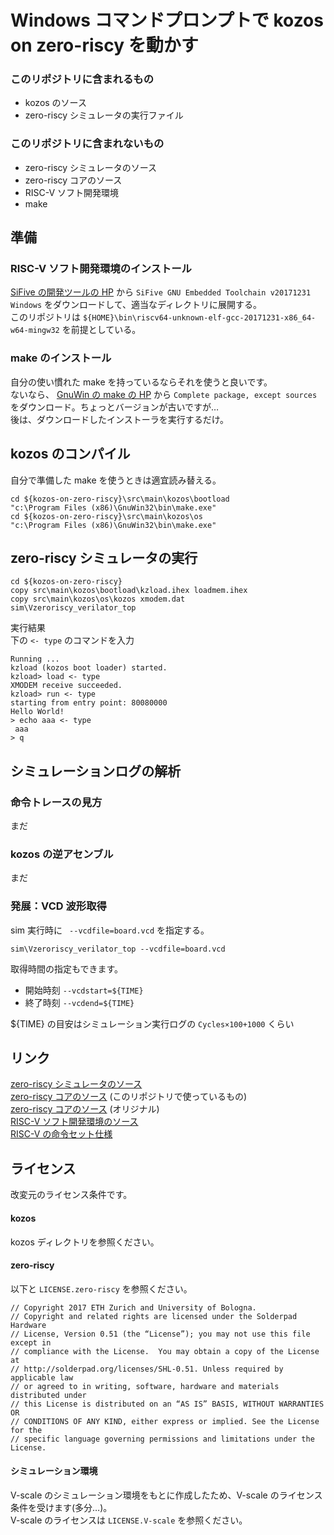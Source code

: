 # Windows コマンドプロンプトで kozos on zero-riscy を動かす
### このリポジトリに含まれるもの
- kozos のソース
- zero-riscy シミュレータの実行ファイル

### このリポジトリに含まれないもの
- zero-riscy シミュレータのソース
- zero-riscy コアのソース
- RISC-V ソフト開発環境
- make

## 準備
### RISC-V ソフト開発環境のインストール
[SiFive の開発ツールの HP](https://www.sifive.com/products/tools/) から ```SiFive GNU Embedded Toolchain v20171231 Windows``` をダウンロードして、適当なディレクトリに展開する。  
このリポジトリは ```${HOME}\bin\riscv64-unknown-elf-gcc-20171231-x86_64-w64-mingw32``` を前提としている。

### make のインストール
自分の使い慣れた make を持っているならそれを使うと良いです。  
ないなら、 [GnuWin の make の HP](http://gnuwin32.sourceforge.net/packages/make.htm) から ```Complete package, except sources``` をダウンロード。ちょっとバージョンが古いですが…  
後は、ダウンロードしたインストーラを実行するだけ。

## kozos のコンパイル
自分で準備した make を使うときは適宜読み替える。

```
cd ${kozos-on-zero-riscy}\src\main\kozos\bootload
"c:\Program Files (x86)\GnuWin32\bin\make.exe"
cd ${kozos-on-zero-riscy}\src\main\kozos\os
"c:\Program Files (x86)\GnuWin32\bin\make.exe"
```

## zero-riscy シミュレータの実行

```
cd ${kozos-on-zero-riscy}
copy src\main\kozos\bootload\kzload.ihex loadmem.ihex
copy src\main\kozos\os\kozos xmodem.dat
sim\Vzeroriscy_verilator_top
```

実行結果  
下の ```<- type``` のコマンドを入力

```
Running ...
kzload (kozos boot loader) started.
kzload> load <- type
XMODEM receive succeeded.
kzload> run <- type
starting from entry point: 80080000
Hello World!
> echo aaa <- type
 aaa
> q
```

## シミュレーションログの解析
### 命令トレースの見方
まだ

### kozos の逆アセンブル
まだ

### 発展：VCD 波形取得
sim 実行時に ``` --vcdfile=board.vcd``` を指定する。

```
sim\Vzeroriscy_verilator_top --vcdfile=board.vcd
```

取得時間の指定もできます。
- 開始時刻 ```--vcdstart=${TIME}```
- 終了時刻 ```--vcdend=${TIME}```

${TIME} の目安はシミュレーション実行ログの ```Cycles×100+1000``` くらい

## リンク
[zero-riscy シミュレータのソース](https://github.com/tom01h/zero-riscy-test)  
[zero-riscy コアのソース](https://github.com/tom01h/zero-riscy) (このリポジトリで使っているもの)  
[zero-riscy コアのソース](https://github.com/pulp-platform/zero-riscy) (オリジナル)  
[RISC-V ソフト開発環境のソース](https://github.com/riscv/riscv-gnu-toolchain)  
[RISC-V の命令セット仕様](https://riscv.org/specifications/)

## ライセンス
改変元のライセンス条件です。
#### kozos
kozos ディレクトリを参照ください。  
#### zero-riscy
以下と ```LICENSE.zero-riscy``` を参照ください。  

```
// Copyright 2017 ETH Zurich and University of Bologna.
// Copyright and related rights are licensed under the Solderpad Hardware
// License, Version 0.51 (the “License”); you may not use this file except in
// compliance with the License.  You may obtain a copy of the License at
// http://solderpad.org/licenses/SHL-0.51. Unless required by applicable law
// or agreed to in writing, software, hardware and materials distributed under
// this License is distributed on an “AS IS” BASIS, WITHOUT WARRANTIES OR
// CONDITIONS OF ANY KIND, either express or implied. See the License for the
// specific language governing permissions and limitations under the License.
```

#### シミュレーション環境
V-scale のシミュレーション環境をもとに作成したため、V-scale のライセンス条件を受けます(多分…)。  
V-scale のライセンスは ```LICENSE.V-scale``` を参照ください。  
